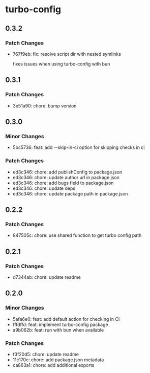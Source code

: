 # turbo-config

## 0.3.2

### Patch Changes

- 767f9eb: fix: resolve script dir with nested symlinks

  fixes issues when using turbo-config with bun

## 0.3.1

### Patch Changes

- 3e51a90: chore: bump version

## 0.3.0

### Minor Changes

- 5bc5736: feat: add --skip-in-ci option for skipping checks in ci

### Patch Changes

- ed3c346: chore: add publishConfig to package.json
- ed3c346: chore: update author url in package.json
- ed3c346: chore: add bugs field to package.json
- ed3c346: chore: update deps
- ed3c346: chore: update package path in package.json

## 0.2.2

### Patch Changes

- 847505c: chore: use shared function to get turbo config path

## 0.2.1

### Patch Changes

- d7344ab: chore: update readme

## 0.2.0

### Minor Changes

- 5afa6e0: feat: add default action for checking in CI
- fffdffd: feat: implement turbo-config package
- a9b062b: feat: run with bun when available

### Patch Changes

- f3f20d5: chore: update readme
- 11c170c: chore: add package.json metadata
- ca863a1: chore: add additional exports
